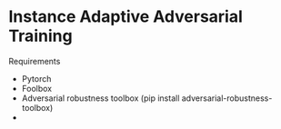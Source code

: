 # Instance Adaptive Adversarial Training

Requirements

* Pytorch
* Foolbox
* Adversarial robustness toolbox (pip install adversarial-robustness-toolbox)
* 


